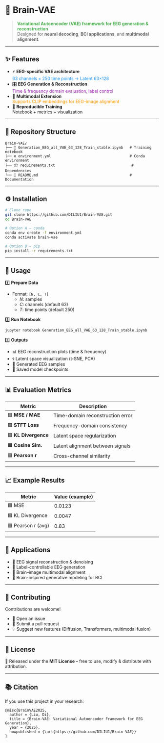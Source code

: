 # 🧠 Brain-VAE  

> <span style="color:#4CAF50; font-weight:bold;">Variational Autoencoder (VAE) framework for EEG generation & reconstruction</span>  
> Designed for **neural decoding**, **BCI applications**, and **multimodal alignment**.  

---

## ✨ Features  

- ⚡ **EEG-specific VAE architecture**  
  <span style="color:#2196F3">63 channels × 250 time points → Latent 63×128</span>  
- 🎛 **EEG Generation & Reconstruction**  
  <span style="color:#9C27B0">Time & frequency domain evaluation, label control</span>  
- 🔗 **Multimodal Extension**  
  <span style="color:#FF9800">Supports CLIP embeddings for EEG–image alignment</span>  
- 🧪 **Reproducible Training**  
  Notebook + metrics + visualization  

---

## 📂 Repository Structure  

```
Brain-VAE/
├── 📒 Generation_EEG_all_VAE_63_128_Train_stable.ipynb   # Training notebook
├── ⚙️ environment.yml                                    # Conda environment
├── 📦 requirements.txt                                   # Dependencies
└── 📘 README.md                                          # Documentation
```

---

## ⚙️ Installation  

```bash
# Clone repo
git clone https://github.com/DILIU1/Brain-VAE.git
cd Brain-VAE

# Option A – conda
conda env create -f environment.yml
conda activate brain-vae

# Option B – pip
pip install -r requirements.txt
```

---

## 🧠 Usage  

1️⃣ **Prepare Data**  
- Format: `[N, C, T]`  
  - *N*: samples  
  - *C*: channels (default 63)  
  - *T*: time points (default 250)  

2️⃣ **Run Notebook**  
```bash
jupyter notebook Generation_EEG_all_VAE_63_128_Train_stable.ipynb
```  

3️⃣ **Outputs**  
- 📊 EEG reconstruction plots (time & frequency)  
- 🌀 Latent space visualization (t-SNE, PCA)  
- 🧩 Generated EEG samples  
- 💾 Saved model checkpoints  

---

## 📊 Evaluation Metrics  

| Metric              | Description                                |
|---------------------|--------------------------------------------|
| 🟦 **MSE / MAE**    | Time-domain reconstruction error           |
| 🟩 **STFT Loss**    | Frequency-domain consistency               |
| 🟪 **KL Divergence**| Latent space regularization                |
| 🟧 **Cosine Sim.**  | Latent alignment between signals            |
| 🟥 **Pearson r**    | Cross-channel similarity                   |

---

## 📈 Example Results  

| Metric             | Value (example) |
|--------------------|-----------------|
| 🟦 MSE             | 0.0123          |
| 🟪 KL Divergence   | 0.0047          |
| 🟥 Pearson r (avg) | 0.83            |

---

## 🚀 Applications  

- 🧹 EEG signal reconstruction & denoising  
- 🧩 Label-controllable EEG generation  
- 🎨 Brain–image multimodal alignment  
- 🧬 Brain-inspired generative modeling for BCI  

---

## 🤝 Contributing  

Contributions are welcome!  
- 📝 Open an issue  
- 🔀 Submit a pull request  
- 💡 Suggest new features (Diffusion, Transformers, multimodal fusion)  

---

## 📜 License  

📄 Released under the **MIT License** – free to use, modify & distribute with attribution.  

---

## 📚 Citation  

If you use this project in your research:  

```
@misc{BrainVAE2025,
  author = {Liu, Di},
  title = {Brain-VAE: Variational Autoencoder Framework for EEG Generation},
  year = {2025},
  howpublished = {\url{https://github.com/DILIU1/Brain-VAE}}
}
```
